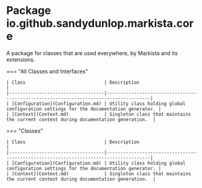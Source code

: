 
# Package io.github.sandydunlop.markista.core


A package for classes that are used everywhere, by Markista and its extensions.

=== "All Classes and Interfaces"

    | Class                             | Description                                                                          |
    |-----------------------------------|--------------------------------------------------------------------------------------|
    | [Configuration](Configuration.md) | Utility class holding global configuration settings for the documentation generator. |
    | [Context](Context.md)             | Singleton class that maintains the current context during documentation generation.  |


=== "Classes"

    | Class                             | Description                                                                          |
    |-----------------------------------|--------------------------------------------------------------------------------------|
    | [Configuration](Configuration.md) | Utility class holding global configuration settings for the documentation generator. |
    | [Context](Context.md)             | Singleton class that maintains the current context during documentation generation.  |


